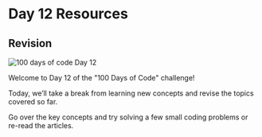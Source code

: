 # Day 12 Resources

## Revision

![100 days of code Day 12](../../Images/Day12.jpg)

Welcome to Day 12 of the "100 Days of Code" challenge!

Today, we’ll take a break from learning new concepts and revise the topics covered so far.

Go over the key concepts and try solving a few small coding problems or re-read the articles.
